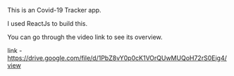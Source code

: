 This is an Covid-19 Tracker app.

I used ReactJs to build this.

You can go through the video link to see its overview.

link - https://drive.google.com/file/d/1PbZ8vY0p0cK1VOrQUwMUQoH72rS0Eig4/view

